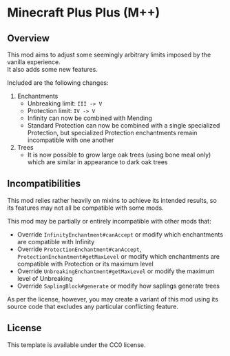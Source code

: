 # Minecraft Plus Plus (M++)

## Overview

This mod aims to adjust some seemingly arbitrary limits imposed by the vanilla experience.  
It also adds some new features.  

Included are the following changes:  

1. Enchantments
    + Unbreaking limit: `III -> V`
    + Protection limit: `IV -> V`
    + Infinity can now be combined with Mending
    + Standard Protection can now be combined with a single specialized Protection, but specialized Protection enchantments remain incompatible with one another
2. Trees
    + It is now possible to grow large oak trees (using bone meal only) which are similar in appearance to dark oak trees

## Incompatibilities

This mod relies rather heavily on mixins to achieve its intended results, so its features may not all be compatible with some mods.

This mod may be partially or entirely incompatible with other mods that:

+ Override `InfinityEnchantment#canAccept` or modify which enchantments are compatible with Infinity
+ Override `ProtectionEnchantment#canAccept`, `ProtectionEnchantment#getMaxLevel` or modify which enchantments are compatible with Protection or its maximum level
+ Override `UnbreakingEnchantment#getMaxLevel` or modify the maximum level of Unbreaking
+ Override `SaplingBlock#generate` or modify how saplings generate trees

As per the license, however, you may create a variant of this mod using its source code that excludes any particular conflicting feature.

## License

This template is available under the CC0 license.
